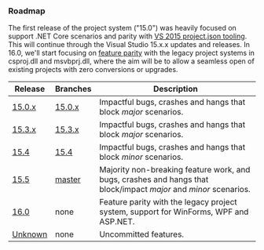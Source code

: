 ### Roadmap

The first release of the project system ("15.0") was heavily focused on support .NET Core scenarios and parity with [VS 2015 project.json tooling](https://github.com/dotnet/roslyn-project-system/issues?utf8=%E2%9C%93&q=label%3AParity-XProj%20). This will continue through the Visual Studio 15.x.x updates and releases. In 16.0, we'll start focusing on [feature parity](https://github.com/dotnet/roslyn-project-system/labels/Parity-VSLangProj) with the legacy project systems in csproj.dll and msvbprj.dll, where the aim will be to allow a seamless open of existing projects with zero conversions or upgrades.

|Release|Branches|Description|
|-------|--------|--------|
|[15.0.x](https://github.com/dotnet/roslyn-project-system/milestone/4)|[15.0.x](https://github.com/dotnet/roslyn-project-system/tree/dev15.0.x)|Impactful bugs, crashes and hangs that block _major_ scenarios.
|[15.3.x](https://github.com/dotnet/roslyn-project-system/milestone/7)|[15.3.x](https://github.com/dotnet/project-system/tree/dev15.3.x)|Impactful bugs, crashes and hangs that block _major_ scenarios.
|[15.4](https://github.com/dotnet/project-system/milestone/17)|[15.4](https://github.com/dotnet/project-system/tree/dev15.4.x)|Impactful bugs, crashes and hangs that block _minor_ scenarios.
|[15.5](https://github.com/dotnet/project-system/milestone/16)|[master](https://github.com/dotnet/roslyn-project-system/tree/master)|Majority non-breaking feature work, and bugs, crashes and hangs that block/impact _major_ and _minor_ scenarios.
|[16.0](https://github.com/dotnet/roslyn-project-system/milestone/12)|none|Feature parity with the legacy project system, support for WinForms, WPF and ASP.NET.
|[Unknown](https://github.com/dotnet/roslyn-project-system/milestone/5)|none|Uncommitted features.
